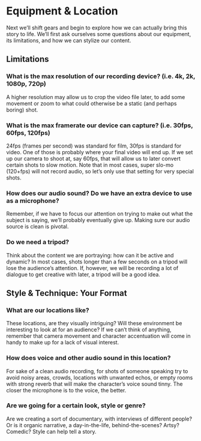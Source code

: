 # Equipment & Location
Next we’ll shift gears and begin to explore how we can actually bring this story to life. We’ll first ask ourselves some questions about our equipment, its limitations, and how we can stylize our content.

## Limitations
### What is the max resolution of our recording device? (i.e. 4k, 2k, 1080p, 720p)
A higher resolution may allow us to crop the video file later, to add some movement or zoom to what could otherwise be a static (and perhaps boring) shot.

### What is the max framerate our device can capture? (i.e. 30fps, 60fps, 120fps)
24fps (frames per second) was standard for film, 30fps is standard for video. One of those is probably where your final video will end up. If we set up our camera to shoot at, say 60fps, that will allow us to later convert certain shots to slow motion. Note that in most cases, super slo-mo (120+fps) will not record audio, so let’s only use that setting for very special shots.

### How does our audio sound? Do we have an extra device to use as a microphone?
Remember, if we have to focus our attention on trying to make out what the subject is saying, we’ll probably eventually give up. Making sure our audio source is clean is pivotal.

### Do we need a tripod?
Think about the content we are portraying: how can it be active and dynamic? In most cases, shots longer than a few seconds on a tripod will lose the audience’s attention. If, however, we will be recording a lot of dialogue to get creative with later, a tripod will be a good idea.

## Style & Technique: Your Format
### What are our locations like?
These locations, are they visually intriguing? Will these environment be interesting to look at for an audience? If we can’t think of anything, remember that camera movement and character accentuation will come in handy to make up for a lack of visual interest.

### How does voice and other audio sound in this location?
For sake of a clean audio recording, for shots of someone speaking try to avoid noisy areas, crowds, locations with unwanted echos, or empty rooms with strong reverb that will make the character’s voice sound tinny. The closer the microphone is to the voice, the better.

### Are we going for a certain look, style or genre?
Are we creating a sort of documentary, with interviews of different people? Or is it organic narrative, a day-in-the-life, behind-the-scenes? Artsy? Comedic? Style can help tell a story.
